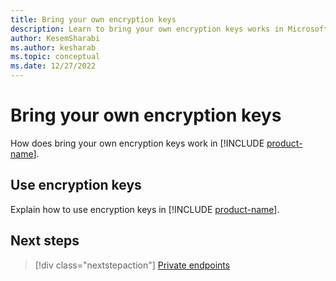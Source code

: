 ```yaml
---
title: Bring your own encryption keys
description: Learn to bring your own encryption keys works in Microsoft Fabric.
author: KesemSharabi
ms.author: kesharab
ms.topic: conceptual
ms.date: 12/27/2022
---
```


# Bring your own encryption keys

How does bring your own encryption keys work in [!INCLUDE [product-name](../includes/product-name.md)].

## Use encryption keys

Explain how to use encryption keys in [!INCLUDE [product-name](../includes/product-name.md)].

## Next steps

>[!div class="nextstepaction"]
>[Private endpoints](security-private-links.md)
